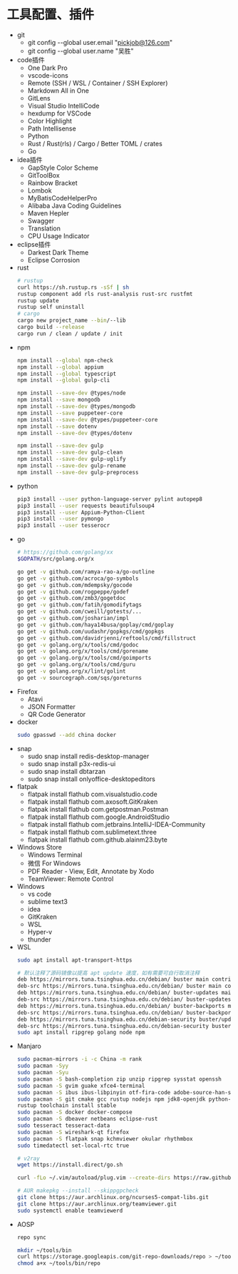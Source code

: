# 工具配置、插件
- git
    - git config --global user.email "pickjob@126.com"
    - git config --global user.name "吴胜"
- code插件
    - One Dark Pro
    - vscode-icons
    - Remote (SSH / WSL / Container / SSH Explorer)
    - Markdown All in One
    - GitLens
    - Visual Studio IntelliCode
    - hexdump for VSCode
    - Color Highlight
    - Path Intellisense
    - Python
    - Rust / Rust(rls) / Cargo / Better TOML / crates
    - Go
- idea插件
    - GapStyle Color Scheme
    - GitToolBox
    - Rainbow Bracket
    - Lombok
    - MyBatisCodeHelperPro
    - Alibaba Java Coding Guidelines
    - Maven Hepler
    - Swagger
    - Translation
    - CPU Usage Indicator
- eclipse插件
    - Darkest Dark Theme
    - Eclipse Corrosion
- rust
    ```bash
    # rustup
    curl https://sh.rustup.rs -sSf | sh
    rustup component add rls rust-analysis rust-src rustfmt
    rustup update
    rustup self uninstall
    # cargo
    cargo new project_name --bin/--lib
    cargo build --release
    cargo run / clean / update / init
    ```
- npm
    ```bash
    npm install --global npm-check
    npm install --global appium
    npm install --global typescript
    npm install --global gulp-cli

    npm install --save-dev @types/node
    npm install --save mongodb
    npm install --save-dev @types/mongodb
    npm install --save puppeteer-core
    npm install --save-dev @types/puppeteer-core
    npm install --save dotenv
    npm install --save-dev @types/dotenv
    
    npm install --save-dev gulp
    npm install --save-dev gulp-clean
    npm install --save-dev gulp-uglify
    npm install --save-dev gulp-rename
    npm install --save-dev gulp-preprocess
    ```
- python
    ```bash
    pip3 install --user python-language-server pylint autopep8
    pip3 install --user requests beautifulsoup4
    pip3 install --user Appium-Python-Client
    pip3 install --user pymongo
    pip3 install --user tesserocr
    ```
- go
    ```bash
    # https://github.com/golang/xx
    $GOPATH/src/golang.org/x

    go get -v github.com/ramya-rao-a/go-outline
    go get -v github.com/acroca/go-symbols
    go get -v github.com/mdempsky/gocode
    go get -v github.com/rogpeppe/godef
    go get -v github.com/zmb3/gogetdoc
    go get -v github.com/fatih/gomodifytags
    go get -v github.com/cweill/gotests/...
    go get -v github.com/josharian/impl
    go get -v github.com/haya14busa/goplay/cmd/goplay
    go get -v github.com/uudashr/gopkgs/cmd/gopkgs
    go get -v github.com/davidrjenni/reftools/cmd/fillstruct
    go get -v golang.org/x/tools/cmd/godoc
    go get -v golang.org/x/tools/cmd/gorename
    go get -v golang.org/x/tools/cmd/goimports
    go get -v golang.org/x/tools/cmd/guru
    go get -v golang.org/x/lint/golint
    go get -v sourcegraph.com/sqs/goreturns   
    ```
- Firefox
    - Atavi
    - JSON Formatter
    - QR Code Generator
- docker
    ```bash
    sudo gpasswd --add china docker
    ```
- snap
    - sudo snap install redis-desktop-manager
    - sudo snap install p3x-redis-ui
    - sudo snap install dbtarzan
    - sudo snap install onlyoffice-desktopeditors
- flatpak
    - flatpak install flathub com.visualstudio.code
    - flatpak install flathub com.axosoft.GitKraken
    - flatpak install flathub com.getpostman.Postman
    - flatpak install flathub com.google.AndroidStudio
    - flatpak install flathub com.jetbrains.IntelliJ-IDEA-Community
    - flatpak install flathub com.sublimetext.three
    - flatpak install flathub com.github.alainm23.byte
- Windows Store
    - Windows Terminal
    - 微信 For Windows
    - PDF Reader - View, Edit, Annotate by Xodo
    - TeamViewer: Remote Control
- Windows
    - vs code
    - sublime text3
    - idea
    - GitKraken
    - WSL
    - Hyper-v
    - thunder
- WSL
    ```bash
    sudo apt install apt-transport-https

    # 默认注释了源码镜像以提高 apt update 速度，如有需要可自行取消注释
    deb https://mirrors.tuna.tsinghua.edu.cn/debian/ buster main contrib non-free
    deb-src https://mirrors.tuna.tsinghua.edu.cn/debian/ buster main contrib non-free
    deb https://mirrors.tuna.tsinghua.edu.cn/debian/ buster-updates main contrib non-free
    deb-src https://mirrors.tuna.tsinghua.edu.cn/debian/ buster-updates main contrib non-free
    deb https://mirrors.tuna.tsinghua.edu.cn/debian/ buster-backports main contrib non-free
    deb-src https://mirrors.tuna.tsinghua.edu.cn/debian/ buster-backports main contrib non-free
    deb https://mirrors.tuna.tsinghua.edu.cn/debian-security buster/updates main contrib non-free
    deb-src https://mirrors.tuna.tsinghua.edu.cn/debian-security buster/updates main contrib non-free
    sudo apt install ripgrep golang node npm
    ```
- Manjaro
    ```bash
    sudo pacman-mirrors -i -c China -m rank
    sudo pacman -Syy
    sudo pacman -Syu
    sudo pacman -S bash-completion zip unzip ripgrep sysstat openssh
    sudo pacman -S gvim guake xfce4-terminal
    sudo pacman -S ibus ibus-libpinyin otf-fira-code adobe-source-han-sans-cn-fonts
    sudo pacman -S git cmake gcc rustup nodejs npm jdk8-openjdk python-pip python-docutils go go-tools
    rustup toolchain install stable
    sudo pacman -S docker docker-compose
    sudo pacman -S dbeaver netbeans eclipse-rust
    sudo tesseract tesseract-data
    sudo pacman -S wireshark-qt firefox
    sudo pacman -S flatpak snap kchmviewer okular rhythmbox
    sudo timedatectl set-local-rtc true

    # v2ray
    wget https://install.direct/go.sh
    
    curl -fLo ~/.vim/autoload/plug.vim --create-dirs https://raw.githubusercontent.com/junegunn/vim-plug/master/plug.vim

    # AUR makepkg --install --skippgpcheck
    git clone https://aur.archlinux.org/ncurses5-compat-libs.git
    git clone https://aur.archlinux.org/teamviewer.git
    sudo systemctl enable teamviewerd
    ```
- AOSP
    ```bash
    repo sync

    mkdir ~/tools/bin
    curl https://storage.googleapis.com/git-repo-downloads/repo > ~/tools/bin/repo
    chmod a+x ~/tools/bin/repo
    ```